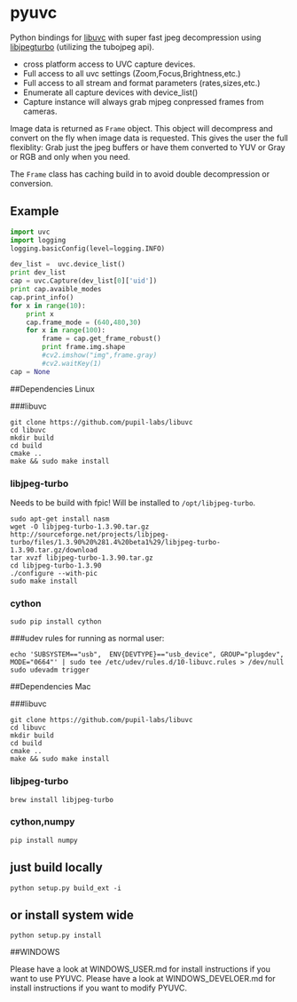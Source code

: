 pyuvc
=======

Python bindings for [libuvc](https://github.com/ktossell/libuvc) with super fast jpeg decompression using [libjpegturbo](http://libjpeg-turbo.virtualgl.org/) (utilizing the tubojpeg api).

* cross platform access to UVC capture devices.
* Full access to all uvc settings (Zoom,Focus,Brightness,etc.)
* Full access to all stream and format parameters (rates,sizes,etc.)
* Enumerate all capture devices with device_list()
* Capture instance will always grab mjpeg conpressed frames from cameras.

Image data is returned as `Frame` object. This object will decompress and convert on the fly when image data is requested.
This gives the user the full flexiblity: Grab just the jpeg buffers or have them converted to YUV or Gray or RGB and only when you need.

The `Frame` class has caching build in to avoid double decompression or conversion.


## Example
```python
import uvc
import logging
logging.basicConfig(level=logging.INFO)

dev_list =  uvc.device_list()
print dev_list
cap = uvc.Capture(dev_list[0]['uid'])
print cap.avaible_modes
cap.print_info()
for x in range(10):
	print x
	cap.frame_mode = (640,480,30)
	for x in range(100):
		frame = cap.get_frame_robust()
		print frame.img.shape
		#cv2.imshow("img",frame.gray)
		#cv2.waitKey(1)
cap = None
```

##Dependencies Linux

###libuvc
```
git clone https://github.com/pupil-labs/libuvc
cd libuvc
mkdir build
cd build
cmake ..
make && sudo make install
```

### libjpeg-turbo
Needs to be build with fpic!
Will be installed to `/opt/libjpeg-turbo`.

```
sudo apt-get install nasm
wget -O libjpeg-turbo-1.3.90.tar.gz http://sourceforge.net/projects/libjpeg-turbo/files/1.3.90%20%281.4%20beta1%29/libjpeg-turbo-1.3.90.tar.gz/download
tar xvzf libjpeg-turbo-1.3.90.tar.gz
cd libjpeg-turbo-1.3.90
./configure --with-pic
sudo make install
```

### cython
```
sudo pip install cython
```

###udev rules for running as normal user:
```
echo 'SUBSYSTEM=="usb",  ENV{DEVTYPE}=="usb_device", GROUP="plugdev", MODE="0664"' | sudo tee /etc/udev/rules.d/10-libuvc.rules > /dev/null 
sudo udevadm trigger
```

##Dependencies Mac

###libuvc
```
git clone https://github.com/pupil-labs/libuvc
cd libuvc
mkdir build
cd build
cmake ..
make && sudo make install
```

### libjpeg-turbo

```
brew install libjpeg-turbo
```

### cython,numpy
```pip install cython
pip install numpy
```

## just build locally
```
python setup.py build_ext -i
```

## or install system wide
```
python setup.py install
```

##WINDOWS

Please have a look at WINDOWS_USER.md for install instructions if you want to use PYUVC.
Please have a look at WINDOWS_DEVELOER.md for install instructions if you want to modify PYUVC.
